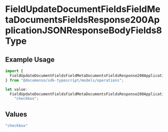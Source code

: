 # FieldUpdateDocumentFieldsFieldMetaDocumentsFieldsResponse200ApplicationJSONResponseBodyFields8Type

## Example Usage

```typescript
import {
  FieldUpdateDocumentFieldsFieldMetaDocumentsFieldsResponse200ApplicationJSONResponseBodyFields8Type,
} from "@documenso/sdk-typescript/models/operations";

let value:
  FieldUpdateDocumentFieldsFieldMetaDocumentsFieldsResponse200ApplicationJSONResponseBodyFields8Type =
    "checkbox";
```

## Values

```typescript
"checkbox"
```